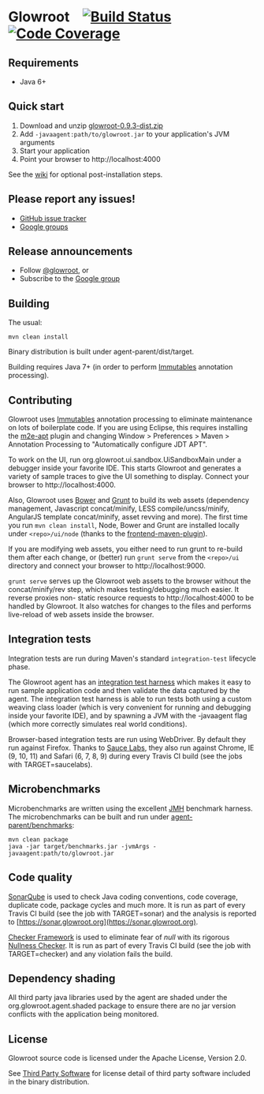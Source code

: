 Glowroot &nbsp;&nbsp; [![Build Status](https://img.shields.io/travis/glowroot/glowroot.svg)](https://travis-ci.org/glowroot/glowroot) [![Code Coverage](https://img.shields.io/sonar/https/sonar.glowroot.org/org.glowroot:glowroot-parent/overall_coverage.svg?label=coverage)](https://sonar.glowroot.org/dashboard/index?id=org.glowroot%3Aglowroot-parent)
=========

## Requirements

* Java 6+

## Quick start

1. Download and unzip [glowroot-0.9.3-dist.zip](https://github.com/glowroot/glowroot/releases/download/v0.9.3/glowroot-0.9.3-dist.zip)
2. Add `-javaagent:path/to/glowroot.jar` to your application's JVM arguments
3. Start your application
4. Point your browser to http://localhost:4000

See the [wiki](https://github.com/glowroot/glowroot/wiki/Agent-Installation) for optional post-installation steps.

## Please report any issues!

 * [GitHub issue tracker](https://github.com/glowroot/glowroot/issues)
 * [Google groups](https://groups.google.com/forum/#!forum/glowroot)

## Release announcements

* Follow [@glowroot](https://twitter.com/glowroot), or
* Subscribe to the [Google group](https://groups.google.com/forum/#!forum/glowroot)

## Building

The usual:

    mvn clean install

Binary distribution is built under agent-parent/dist/target.

Building requires Java 7+ (in order to perform [Immutables](https://immutables.github.io) annotation processing).

## Contributing

Glowroot uses [Immutables](https://immutables.github.io) annotation processing to eliminate maintenance on lots of boilerplate code. If you are using Eclipse, this requires installing the [m2e-apt](https://github.com/jbosstools/m2e-apt) plugin and changing Window > Preferences > Maven > Annotation Processing to "Automatically configure JDT APT".

To work on the UI, run org.glowroot.ui.sandbox.UiSandboxMain under a debugger inside your favorite IDE. This starts Glowroot and generates a variety of sample traces to give the UI something to display. Connect your browser to http://localhost:4000.

Also, Glowroot uses [Bower](http://bower.io) and [Grunt](http://gruntjs.com) to build its web assets (dependency management, Javascript concat/minify, LESS compile/uncss/minify, AngularJS template concat/minify, asset revving and more). The first time you run `mvn clean install`, Node, Bower and Grunt are installed locally under `<repo>/ui/node` (thanks to the [frontend-maven-plugin](https://github.com/eirslett/frontend-maven-plugin)).

If you are modifying web assets, you either need to run grunt to re-build them after each change, or (better) run `grunt serve` from the `<repo>/ui` directory and connect your browser to http://localhost:9000.

`grunt serve` serves up the Glowroot web assets to the browser without the concat/minify/rev step, which makes testing/debugging much easier. It reverse proxies non- static resource requests to http://localhost:4000 to be handled by Glowroot. It also watches for changes to the files and performs live-reload of web assets inside the browser.

## Integration tests

Integration tests are run during Maven's standard `integration-test` lifecycle phase.

The Glowroot agent has an [integration test harness](agent-parent/it-harness) which makes it easy to run sample application code and then validate the data captured by the agent.  The integration test harness is able to run tests both using a custom weaving class loader (which is very convenient for running and debugging inside your favorite IDE), and by spawning a JVM with the -javaagent flag (which more correctly simulates real world conditions).

Browser-based integration tests are run using WebDriver.  By default they run against Firefox.  Thanks to [Sauce Labs](https://saucelabs.com), they also run against Chrome, IE (9, 10, 11) and Safari (6, 7, 8, 9) during every Travis CI build (see the jobs with TARGET=saucelabs).

## Microbenchmarks

Microbenchmarks are written using the excellent [JMH](http://openjdk.java.net/projects/code-tools/jmh/) benchmark harness. The microbenchmarks can be built and run under [agent-parent/benchmarks](agent-parent/benchmarks):

    mvn clean package
    java -jar target/benchmarks.jar -jvmArgs -javaagent:path/to/glowroot.jar

## Code quality

[SonarQube](http://www.sonarqube.org) is used to check Java coding conventions, code coverage, duplicate code, package cycles and much more. It is run as part of every Travis CI build (see the job with TARGET=sonar) and the analysis is reported to [https://sonar.glowroot.org](https://sonar.glowroot.org).

[Checker Framework](http://types.cs.washington.edu/checker-framework/) is used to eliminate fear of *null* with its rigorous [Nullness Checker](http://types.cs.washington.edu/checker-framework/current/checker-framework-manual.html#nullness-checker). It is run as part of every Travis CI build (see the job with TARGET=checker) and any violation fails the build.

## Dependency shading

All third party java libraries used by the agent are shaded under the org.glowroot.agent.shaded package to ensure there are no jar version conflicts with the application being monitored.

## License

Glowroot source code is licensed under the Apache License, Version 2.0.

See [Third Party Software](https://github.com/glowroot/glowroot/wiki/Third-Party-Software) for license detail of third party software included in the binary distribution.

